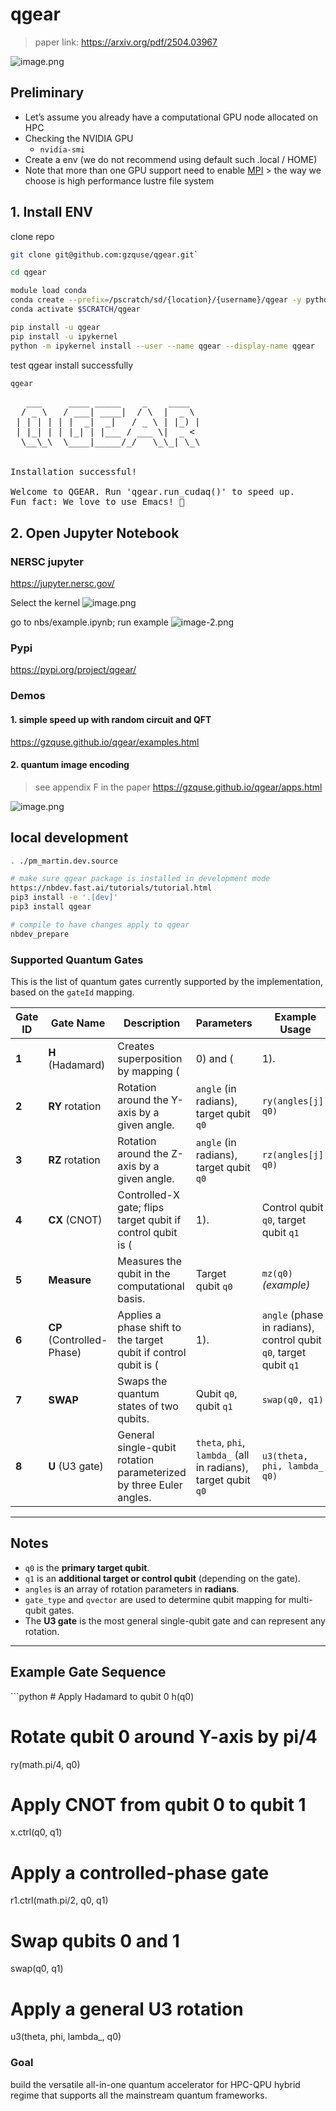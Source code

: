 # qgear


<!-- WARNING: THIS FILE WAS AUTOGENERATED! DO NOT EDIT! -->

> paper link: https://arxiv.org/pdf/2504.03967

![image.png](index_files/figure-commonmark/05381a41-1-image.png)

## Preliminary

- Let’s assume you already have a computational GPU node allocated on
  HPC
- Checking the NVIDIA GPU
  - `nvidia-smi`
- Create a env (we do not recommend using default such .local / HOME)
- Note that more than one GPU support need to enable
  [MPI](https://nvidia.github.io/cuda-quantum/latest/using/quick_start.html#install-cuda-q)
  \> the way we choose is high performance lustre file system

## 1. Install ENV

clone repo

``` bash
git clone git@github.com:gzquse/qgear.git`

cd qgear
```

``` bash
module load conda
conda create --prefix=/pscratch/sd/{location}/{username}/qgear -y python=3.11 pip
conda activate $SCRATCH/qgear
```

``` bash
pip install -u qgear 
pip install -u ipykernel
python -m ipykernel install --user --name qgear --display-name qgear
```

test qgear install successfully

``` bash
qgear
```

<p align="center">

<pre>
   ___     ____ _____    _    ____                                                      
  / _ \   / ___| ____|  / \  |  _ \                                                     
 | | | | | |  _|  _|   / _ \ | |_) |                                                    
 | |_| | | |_| | |___ / ___ \|  _ <                                                     
  \__\_\  \____|_____/_/   \_\_| \_\                                                    
&#10;
Installation successful!
&#10;Welcome to QGEAR. Run 'qgear.run_cudaq()' to speed up.
Fun fact: We love to use Emacs! 🐧
</pre>

</p>

## 2. Open Jupyter Notebook

### NERSC jupyter

https://jupyter.nersc.gov/

Select the kernel
![image.png](index_files/figure-commonmark/efeebc44-3-image.png)

go to nbs/example.ipynb; run example
![image-2.png](index_files/figure-commonmark/efeebc44-2-image-2.png)

### Pypi

https://pypi.org/project/qgear/

### Demos

#### 1. simple speed up with random circuit and QFT

https://gzquse.github.io/qgear/examples.html

#### 2. quantum image encoding

> see appendix F in the paper https://gzquse.github.io/qgear/apps.html

![image.png](index_files/figure-commonmark/efeebc44-1-f37fd8db-fa15-4b4a-989b-df3d7a05f0a5.png)

## local development

``` sh
. ./pm_martin.dev.source

# make sure qgear package is installed in development mode
https://nbdev.fast.ai/tutorials/tutorial.html
pip3 install -e '.[dev]'
pip3 install qgear

# compile to have changes apply to qgear
nbdev_prepare
```

### Supported Quantum Gates

This is the list of quantum gates currently supported by the
implementation, based on the `gateId` mapping.

| Gate ID | Gate Name | Description | Parameters | Example Usage |
|----|----|----|----|----|
| **1** | **H** (Hadamard) | Creates superposition by mapping ( | 0) and ( | 1). |
| **2** | **RY** rotation | Rotation around the Y-axis by a given angle. | `angle` (in radians), target qubit `q0` | `ry(angles[j], q0)` |
| **3** | **RZ** rotation | Rotation around the Z-axis by a given angle. | `angle` (in radians), target qubit `q0` | `rz(angles[j], q0)` |
| **4** | **CX** (CNOT) | Controlled-X gate; flips target qubit if control qubit is ( | 1). | Control qubit `q0`, target qubit `q1` |
| **5** | **Measure** | Measures the qubit in the computational basis. | Target qubit `q0` | `mz(q0)` *(example)* |
| **6** | **CP** (Controlled-Phase) | Applies a phase shift to the target qubit if control qubit is ( | 1). | `angle` (phase in radians), control qubit `q0`, target qubit `q1` |
| **7** | **SWAP** | Swaps the quantum states of two qubits. | Qubit `q0`, qubit `q1` | `swap(q0, q1)` |
| **8** | **U** (U3 gate) | General single-qubit rotation parameterized by three Euler angles. | `theta`, `phi`, `lambda_` (all in radians), target qubit `q0` | `u3(theta, phi, lambda_, q0)` |

------------------------------------------------------------------------

## Notes

- `q0` is the **primary target qubit**.
- `q1` is an **additional target or control qubit** (depending on the
  gate).
- `angles` is an array of rotation parameters in **radians**.
- `gate_type` and `qvector` are used to determine qubit mapping for
  multi-qubit gates.
- The **U3 gate** is the most general single-qubit gate and can
  represent any rotation.

------------------------------------------------------------------------

## Example Gate Sequence

\`\`\`python \# Apply Hadamard to qubit 0 h(q0)

# Rotate qubit 0 around Y-axis by pi/4

ry(math.pi/4, q0)

# Apply CNOT from qubit 0 to qubit 1

x.ctrl(q0, q1)

# Apply a controlled-phase gate

r1.ctrl(math.pi/2, q0, q1)

# Swap qubits 0 and 1

swap(q0, q1)

# Apply a general U3 rotation

u3(theta, phi, lambda\_, q0)

### Goal

build the versatile all-in-one quantum accelerator for HPC-QPU hybrid
regime that supports all the mainstream quantum frameworks.
